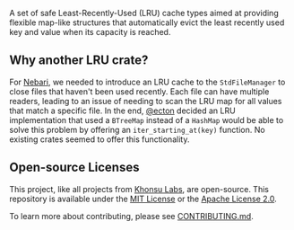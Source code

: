 A set of safe Least-Recently-Used (LRU) cache types aimed at providing flexible
map-like structures that automatically evict the least recently used key and
value when its capacity is reached.

## Why another LRU crate?

For [Nebari][nebari], we needed to introduce an LRU cache to the
`StdFileManager` to close files that haven't been used recently. Each file can
have multiple readers, leading to an issue of needing to scan the LRU map for
all values that match a specific file. In the end, [@ecton][ecton] decided an
LRU implementation that used a `BTreeMap` instead of a `HashMap` would be able
to solve this problem by offering an `iter_starting_at(key)` function. No
existing crates seemed to offer this functionality.

[nebari]: https://github.com/khonsulabs/nebari
[ecton]: https://github.com/ecton
[lru-rs]: https://github.com/jeromefroe/lru-rs

## Open-source Licenses

This project, like all projects from [Khonsu Labs](https://khonsulabs.com/), are
open-source. This repository is available under the [MIT License](./LICENSE-MIT)
or the [Apache License 2.0](./LICENSE-APACHE).

To learn more about contributing, please see [CONTRIBUTING.md](./CONTRIBUTING.md).
